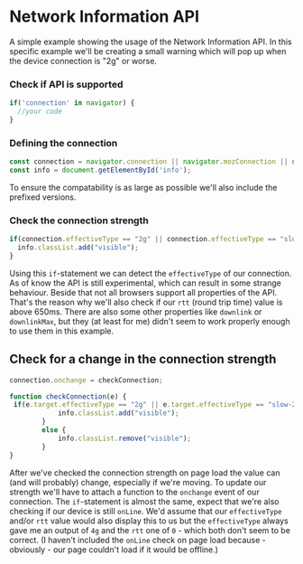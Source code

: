 # Network Information API
A simple example showing the usage of the Network Information API. In this specific example we'll be creating  a small warning which will pop up when the device connection is "2g" or worse.

### Check if API is supported
```javascript
if('connection' in navigator) {
  //your code
}
```

### Defining the connection
```javascript
const connection = navigator.connection || navigator.mozConnection || navigator.webkitConnection;
const info = document.getElementById('info');
```
To ensure the compatability is as large as possible we'll also include the prefixed versions.


### Check the connection strength
```javascript
if(connection.effectiveType == "2g" || connection.effectiveType == "slow-2g" || connection.rtt > 650) {
  info.classList.add("visible");
}
```
Using this `if`-statement we can detect the `effectiveType` of our connection. As of know the API is still experimental, which can result in some strange behaviour. Beside that not all browsers support all properties of the API. That's the reason why we'll also check if our `rtt` (round trip time) value is above 650ms.
There are also some other properties like `downlink` or `downlinkMax`, but they (at least for me) didn't seem to work properly enough to use them in this example.

## Check for a change in the connection strength
```javascript
connection.onchange = checkConnection;

function checkConnection(e) {
 if(e.target.effectiveType == "2g" || e.target.effectiveType == "slow-2g" || navigator.onLine == false || e.target.rtt > 650) { 
            info.classList.add("visible");
        }
        else {
            info.classList.remove("visible");
        } 
}
```
After we've checked the connection strength on page load the value can (and will probably) change, especially if we're moving. To update our strength we'll have to attach a function to the `onchange` event of our connection. The `if`-statement is almost the same, expect that we're also checking if our device is still `onLine`. We'd assume that our `effectiveType` and/or `rtt` value would also display this to us but the `effectiveType` always gave me an output of `4g` and the `rtt` one of `0` - which both don't seem to be correct.
(I haven't included the `onLine` check on page load because - obviously - our page couldn't load if it would be offline.)
